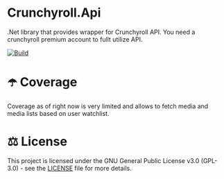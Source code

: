 # Crunchyroll.Api
.Net library that provides wrapper for Crunchyroll API. You need a crunchyroll premium account to fullt utilize API.

[![Build](https://github.com/Vagab0nd/Crunchyroll.Api/actions/workflows/build.yml/badge.svg?branch=main)](https://github.com/Vagab0nd/Crunchyroll.Api/actions/workflows/build.yml)

# ☂️ Coverage

Coverage as of right now is very limited and allows to fetch media and media lists based on user watchlist.

# ⚖ License

This project is licensed under the GNU General Public License v3.0 (GPL-3.0) - see the [LICENSE](LICENSE) file for more details.
